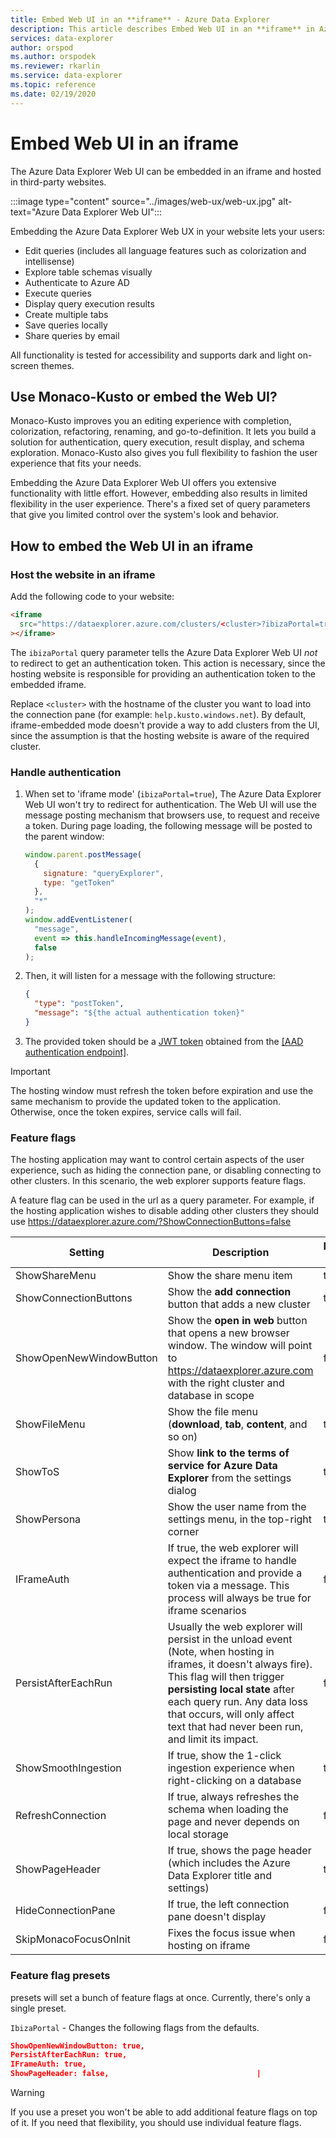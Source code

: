 ```yaml
---
title: Embed Web UI in an **iframe** - Azure Data Explorer
description: This article describes Embed Web UI in an **iframe** in Azure Data Explorer.
services: data-explorer
author: orspod
ms.author: orspodek
ms.reviewer: rkarlin
ms.service: data-explorer
ms.topic: reference
ms.date: 02/19/2020
---
```

# Embed Web UI in an iframe

The Azure Data Explorer Web UI can be embedded in an iframe and hosted in third-party websites.

:::image type="content" source="../images/web-ux/web-ux.jpg" alt-text="Azure Data Explorer Web UI":::

Embedding the Azure Data Explorer Web UX in your website lets your users:

- Edit queries (includes all language features such as colorization and intellisense)
- Explore table schemas visually
- Authenticate to Azure AD
- Execute queries
- Display query execution results
- Create multiple tabs
- Save queries locally
- Share queries by email

All functionality is tested for accessibility and supports dark and light on-screen themes.

## Use Monaco-Kusto or embed the Web UI?

Monaco-Kusto improves you an editing experience with completion, colorization, refactoring, renaming, and go-to-definition. It lets you  build a solution for authentication, query execution, result display, and schema exploration. Monaco-Kusto also gives you full flexibility to fashion the user experience that fits your needs.

Embedding the Azure Data Explorer Web UI offers you extensive functionality with little effort. However, embedding also results in limited flexibility in the user experience. There's a fixed set of query parameters that give you limited control over the system's look and behavior.

## How to embed the Web UI in an iframe

### Host the website in an iframe

Add the following code to your website:

```html
<iframe
  src="https://dataexplorer.azure.com/clusters/<cluster>?ibizaPortal=true"
></iframe>
```

The `ibizaPortal` query parameter tells the Azure Data Explorer Web UI *not* to redirect to get an authentication token. This action is necessary, since the hosting website is responsible for providing an authentication token to the embedded iframe.

Replace `<cluster>` with the hostname of the cluster you want to load into the connection pane (for example: `help.kusto.windows.net`). By default, iframe-embedded mode doesn't provide a way to add clusters from the UI, since the assumption is that the hosting website is aware of the required cluster.

### Handle authentication

1. When set to 'iframe mode' (`ibizaPortal=true`), The Azure Data Explorer Web UI won't try to redirect for authentication. The Web UI will use the message posting mechanism that browsers use, to request and receive a token. During page loading, the following message will be posted to the parent window:

   ```javascript
   window.parent.postMessage(
     {
       signature: "queryExplorer",
       type: "getToken"
     },
     "*"
   );
   window.addEventListener(
     "message",
     event => this.handleIncomingMessage(event),
     false
   );
   ```

1. Then, it will listen for a message with the following structure:

   ```json
   {
     "type": "postToken",
     "message": "${the actual authentication token}"
   }
   ```

1. The provided token should be a [JWT token](https://tools.ietf.org/html/rfc7519) obtained from the [[AAD authentication endpoint]](../../management/access-control/how-to-authenticate-with-aad.md#web-client-javascript-authentication-and-authorization).

> [!IMPORTANT]
> The hosting window must refresh the token before expiration and use the same mechanism to provide the updated token to the application. Otherwise, once the token expires, service calls will fail.

### Feature flags

The hosting application may want to control certain aspects of the user experience, such as hiding the connection pane, or disabling connecting to other clusters.
In this scenario, the web explorer supports feature flags.

A feature flag can be used in the url as a query parameter. For example, if the hosting application wishes to disable adding other clusters they should use https://dataexplorer.azure.com/?ShowConnectionButtons=false

| Setting                 | Description                    | Default Value |
| ----------------------- | ------------------------------ | ------------- |
| ShowShareMenu           | Show the share menu item       | true          |
| ShowConnectionButtons   | Show the **add connection** button that adds a new cluster                                                                                                              | true          |
| ShowOpenNewWindowButton | Show the **open in web** button that opens a new browser window. The window will point to https://dataexplorer.azure.com with the right cluster and database in scope                                                                                                                        | false         |
| ShowFileMenu            | Show the file menu (**download**, **tab**, **content**, and so on)                                                                                                      | true          |
| ShowToS                 | Show **link to the terms of service for Azure Data Explorer** from the settings dialog                                                                                  | true          |
| ShowPersona             | Show the user name from the settings menu, in the top-right corner                                                                                                      | true          |
| IFrameAuth              | If true, the web explorer will expect the iframe to handle authentication and provide a token via a message. This process will always be true for iframe scenarios      | false         |
| PersistAfterEachRun     | Usually the web explorer will persist in the unload event (Note, when hosting in iframes, it doesn't always fire). This flag will then trigger **persisting local state** after each query run. Any data loss that occurs, will only affect text that had never been run, and limit its impact. | false         |
| ShowSmoothIngestion     | If true, show the 1-click ingestion experience when right-clicking on a database                                                                                        | true          |
| RefreshConnection       | If true, always refreshes the schema when loading the page and never depends on local storage                                                                          | false         |
| ShowPageHeader          | If true, shows the page header (which includes the Azure Data Explorer title and settings)                                                                              | true          |
| HideConnectionPane      | If true, the left connection pane doesn't display                                                                                                                      | false         |
| SkipMonacoFocusOnInit   | Fixes the focus issue when hosting on iframe                                                                                                                            | false         |

### Feature flag presets

presets will set a bunch of feature flags at once.
Currently, there's only a single preset.

`IbizaPortal` - Changes the following flags from the defaults.

```json
ShowOpenNewWindowButton: true,
PersistAfterEachRun: true,
IFrameAuth: true,
ShowPageHeader: false,                                 |
```

> [!WARNING]
> If you use a preset you won't be able to add additional feature flags on top of it. If you need that flexibility, you should use individual feature flags.
